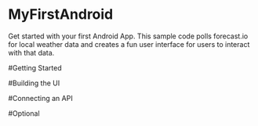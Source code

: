 # MyFirstAndroid
Get started with your first Android App. This sample code polls forecast.io for local weather data and creates a fun user interface for users to interact with that data.

#Getting Started

#Building the UI

#Connecting an API

#Optional
